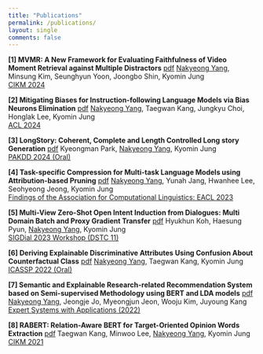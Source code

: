 ```yaml
---
title: "Publications"
permalink: /publications/
layout: single
comments: false
---
```



**[1] MVMR: A New Framework for Evaluating Faithfulness of Video Moment Retrieval against Multiple Distractors** [pdf](https://arxiv.org/pdf/2309.16701.pdf)
<u>Nakyeong Yang</u>, Minsung Kim, Seunghyun Yoon, Joongbo Shin, Kyomin Jung  
[CIKM 2024](https://cikm2024.org/)

**[2] Mitigating Biases for Instruction-following Language Models via Bias Neurons Elimination** [pdf](https://arxiv.org/pdf/2311.09627)
<u>Nakyeong Yang</u>, Taegwan Kang, Jungkyu Choi, Honglak Lee, Kyomin Jung  
[ACL 2024](https://2024.aclweb.org/)

**[3] LongStory: Coherent, Complete and Length Controlled Long story Generation** [pdf](https://arxiv.org/abs/2311.15208)
Kyeongman Park, <u>Nakyeong Yang</u>, Kyomin Jung  
[PAKDD 2024 (Oral)](https://pakdd2024.org/)

**[4] Task-specific Compression for Multi-task Language Models using Attribution-based Pruning** [pdf](https://arxiv.org/pdf/2205.04157v2)
<u>Nakyeong Yang</u>, Yunah Jang, Hwanhee Lee, Seohyeong Jeong, Kyomin Jung  
[Findings of the Association for Computational Linguistics: EACL 2023](https://2023.eacl.org/)

**[5] Multi-View Zero-Shot Open Intent Induction from Dialogues: Multi Domain Batch and Proxy Gradient Transfer** [pdf](https://arxiv.org/abs/2303.13099)
Hyukhun Koh, Haesung Pyun, <u>Nakyeong Yang</u>, Kyomin Jung  
[SIGDial 2023 Workshop (DSTC 11)](https://dstc11.dstc.community/)

**[6] Deriving Explainable Discriminative Attributes Using Confusion About Counterfactual Class** [pdf](https://ieeexplore.ieee.org/document/9747693)
<u>Nakyeong Yang</u>, Taegwan Kang, Kyomin Jung  
[ICASSP 2022 (Oral)](https://2022.ieeeicassp.org/)

**[7] Semantic and Explainable Research-related Recommendation System based on Semi-supervised Methodology using BERT and LDA models** [pdf](https://www.sciencedirect.com/science/article/abs/pii/S0957417421015232)
<u>Nakyeong Yang</u>, Jeongje Jo, Myeongjun Jeon, Wooju Kim, Juyoung Kang  
[Expert Systems with Applications (2022)](https://www.sciencedirect.com/journal/expert-systems-with-applications)

**[8] RABERT: Relation-Aware BERT for Target-Oriented Opinion Words Extraction** [pdf](https://dl.acm.org/doi/abs/10.1145/3459637.3482165)
Taegwan Kang, Minwoo Lee, <u>Nakyeong Yang</u>, Kyomin Jung  
[CIKM 2021](https://www.cikm2021.org/)
